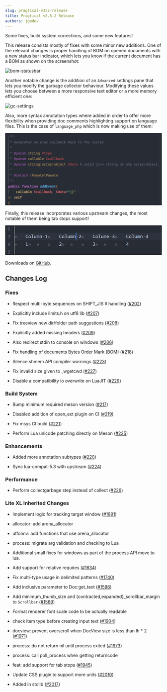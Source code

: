 ```yaml
---
slug: pragtical-v352-release
title: Pragtical v3.5.2 Release
authors: jgmdev
---
```


Some fixes, build system corrections, and some new features!

This release consists mostly of fixes with some minor new additions. One
of the relevant changes is proper handling of BOM on opened documents with
a new status bar indicator, which lets you know if the current document has a
BOM as shown on the screenshot:

![bom-statusbar](https://github.com/user-attachments/assets/93226cf1-dd91-4019-bf9a-8acd010b2ef7)

Another notable change is the addition of an `Advanced` settings pane that lets
you modify the garbage collector behaviour. Modifying these values lets you
choose between a more responsive text editor or a more memory efficient one:

![gc-settings](https://github.com/user-attachments/assets/9de6ea72-6678-4260-b172-67883f47e235)

Also, more syntax annotation types where added in order to offer more
flexibility when providing doc comments highlighting support on language files.
This is the case of `language_php` which is now making use of them:

![language-php-annotations](/img/blog/3.5.2/language-php-annotations.png)

Finally, this release incorporates various upstream changes, the most notable
of them being tab stops support!

![tab-stops](/img/blog/3.5.2/tab-stops.png)

Downloads on [GitHub](https://github.com/pragtical/pragtical/releases/tag/v3.5.2).

## Changes Log

### Fixes

* Respect multi-byte sequences on SHIFT_JIS ¥ handling
  ([#202](https://github.com/pragtical/pragtical/pull/202))

* Explicitly include limits.h on utf8 lib
  ([#207](https://github.com/pragtical/pragtical/pull/207))

* Fix treeview new dir/folder path suggestions
  ([#208](https://github.com/pragtical/pragtical/pull/208))

* Explicitly added missing headers
  ([#209](https://github.com/pragtical/pragtical/pull/209))

* Also redirect stdin to console on windows
  ([#206](https://github.com/pragtical/pragtical/pull/206))

* Fix handling of documents Bytes Order Mark (BOM)
  ([#218](https://github.com/pragtical/pragtical/pull/218))

* Silence shmem API compiler warnings
  ([#223](https://github.com/pragtical/pragtical/pull/223))

* Fix invalid size given to \_wgetcwd
  ([#227](https://github.com/pragtical/pragtical/pull/227))

* Disable a compatibility io overwrite on LuaJIT
  ([#229](https://github.com/pragtical/pragtical/pull/229))

### Build System

* Bump minimum required meson version
  ([#217](https://github.com/pragtical/pragtical/pull/217))

* Disabled addition of open_ext plugin on CI
  ([#219](https://github.com/pragtical/pragtical/pull/219))

* Fix msys CI build
  ([#221](https://github.com/pragtical/pragtical/pull/221))

* Perform Lua unicode patching directly on Meson
  ([#225](https://github.com/pragtical/pragtical/pull/225))

### Enhancements

* Added more annotation subtypes
  ([#220](https://github.com/pragtical/pragtical/pull/220))

* Sync lua-compat-5.3 with upstream
  ([#224](https://github.com/pragtical/pragtical/pull/224))

### Performance

* Perform collectgarbage step instead of collect
  ([#226](https://github.com/pragtical/pragtical/pull/226))

### Lite XL Inherited Changes

* Implement logic for tracking target window
  ([#1891](https://github.com/lite-xl/lite-xl/pull/1891))

* allocator: add arena_allocator

* utfconv: add functions that use arena_allocator

* process: migrate arg validation and checking to Lua

* Additional small fixes for windows as part of the process API move to lua.

* Add support for relative requires
  ([#1634](https://github.com/lite-xl/lite-xl/pull/1634))

* Fix multi-type usage in delimited patterns
  ([#1740](https://github.com/lite-xl/lite-xl/pull/1740))

* Add inclusive parameter to Doc:get_text
  ([#1586](https://github.com/lite-xl/lite-xl/pull/1586))

* Add minimum_thumb_size and \{contracted,expanded\}_scrollbar_margin to `Scrollbar`
  ([#1589](https://github.com/lite-xl/lite-xl/pull/1589))

* Format renderer font scale code to be actually readable

* check item type before creating input text
  ([#1904](https://github.com/lite-xl/lite-xl/pull/1904))

* docview: prevent overscroll when DocView size is less than lh * 2
  ([#1971](https://github.com/lite-xl/lite-xl/pull/1971))

* process: do not return nil until process exited
  ([#1973](https://github.com/lite-xl/lite-xl/pull/1973))

* process: call poll_process when getting returncode

* feat: add support for tab stops
  ([#1945](https://github.com/lite-xl/lite-xl/pull/1945))

* Update CSS plugin to support more units
  ([#2010](https://github.com/lite-xl/lite-xl/pull/2010))

* Added in stdlib
  ([#2017](https://github.com/lite-xl/lite-xl/pull/2017))
